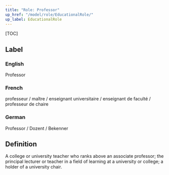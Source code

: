 ```yaml
---
title: "Role: Professor"
up_href: "/model/role/EducationalRole/"
up_label: EducationalRole
---
```


[TOC]

## Label

### English
Professor

### French
professeur / maître / 
enseignant universitaire /
enseignant de faculté / professeur de chaire

### German
Professor /
Dozent / Bekenner


## Definition
A college or university teacher who ranks above an associate professor; the principal lecturer or teacher in a field of learning at a university or college; a holder of a university chair.

